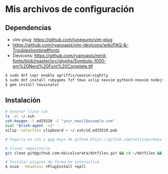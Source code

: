 Mis archivos de configuración
=============================

## Dependencias

- vim-plug: https://github.com/junegunn/vim-plug
- https://github.com/ryanoasis/vim-devicons/wiki/FAQ-&-Troubleshooting#fonts
- Devicons: https://github.com/ryanoasis/nerd-fonts/blob/master/src/glyphs/Symbols-1000-em%20Nerd%20Font%20Complete.ttf

```sh
$ sudo dnf copr enable agriffis/neovim-nightly
$ sudo dnf install rubygems fzf tmux xclip neovim python3-neovim nodejs ripgrep
$ gem install tmuxinator

```

## Instalación

```sh
# Generar llave ssh
ls -al ~/.ssh
ssh-keygen -t ed25519 -C "your_email@example.com"
eval "$(ssh-agent -s)"
xclip -selection clipboard < ~/.ssh/id_ed25519.pub

# Pegarla en ssh y gpg keys de github https://github.com/settings/keys

# Clonar repositorio
git clone git@github.com:nbicalcarata/dotfiles.git && cd ~/dotfiles && ./install

# Instalar plugins de forma no interactiva
$ nvim --headless +PlugInstall +qall
```
